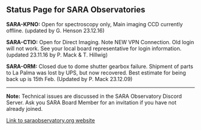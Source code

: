 ## Status Page for SARA Observatories

**SARA-KPNO:** Open for spectroscopy only, Main imaging CCD currently offline. (updated by G. Henson 23.12.16)
  
**SARA-CTIO:** Open for Direct Imaging.  Note NEW VPN Connection. Old login will not work. See your local board representative for login information. (updated 23.11.16 by P. Mack & T. Hillwig)

**SARA-ORM:**  Closed due to dome shutter gearbox failure. Shipment of parts to La Palma was lost by UPS, but now recovered.  Best estimate for being back up is 15th Feb. (Updated by P. Mack 23.12.09)

---

**Note:** Technical issues are discussed in the SARA Observatory Discord Server.  Ask you SARA Board Member for an invitation if you have not already joined.

[Link to saraobservatory.org website](https://saraobservatory.org)
